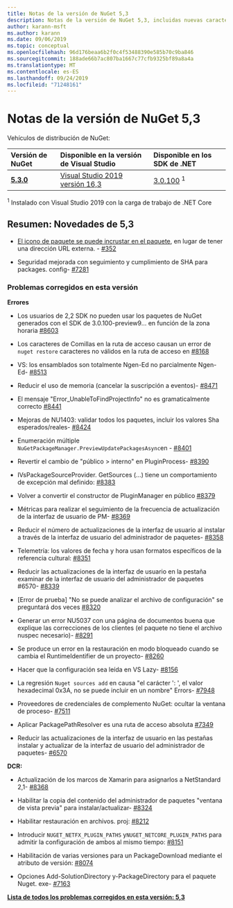 ```yaml
---
title: Notas de la versión de NuGet 5,3
description: Notas de la versión de NuGet 5,3, incluidas nuevas características, correcciones de errores y DCR.
author: karann-msft
ms.author: karann
ms.date: 09/06/2019
ms.topic: conceptual
ms.openlocfilehash: 96d176beaa6b2f0c4f53488390e585b70c9ba846
ms.sourcegitcommit: 188ade66b7ac807ba1667c77cfb9325bf89a8a4a
ms.translationtype: MT
ms.contentlocale: es-ES
ms.lasthandoff: 09/24/2019
ms.locfileid: "71248161"
---
```

# <a name="nuget-53-release-notes"></a>Notas de la versión de NuGet 5,3

Vehículos de distribución de NuGet:

| Versión de NuGet | Disponible en la versión de Visual Studio| Disponible en los SDK de .NET|
|:---|:---|:---|
| [**5.3.0**](https://nuget.org/downloads) | [Visual Studio 2019 versión 16,3](https://visualstudio.microsoft.com/downloads/) | [3.0.100](https://dotnet.microsoft.com/download/dotnet-core/3.0) <sup>1</sup> |

<sup>1</sup> Instalado con Visual Studio 2019 con la carga de trabajo de .NET Core

## <a name="summary-whats-new-in-53"></a>Resumen: Novedades de 5,3

* [El icono de paquete se puede incrustar en el paquete](../reference/msbuild-targets.md#packing-an-icon-image-file), en lugar de tener una dirección URL externa. - [#352](https://github.com/NuGet/Home/issues/352)

* Seguridad mejorada con seguimiento y cumplimiento de SHA para packages. config- [#7281](https://github.com/NuGet/Home/issues/7281)

### <a name="issues-fixed-in-this-release"></a>Problemas corregidos en esta versión

**Errores**

* Los usuarios de 2,2 SDK no pueden usar los paquetes de NuGet generados con el SDK de 3.0.100-preview9... en función de la zona horaria [#8603](https://github.com/NuGet/Home/issues/8603)

* Los caracteres de Comillas en la ruta de acceso causan un error de `nuget restore` caracteres no válidos en la ruta de acceso en [#8168](https://github.com/NuGet/Home/issues/8168)

* VS: los ensamblados son totalmente Ngen-Ed no parcialmente Ngen-Ed- [#8513](https://github.com/NuGet/Home/issues/8513)

* Reducir el uso de memoria (cancelar la suscripción a eventos)- [#8471](https://github.com/NuGet/Home/issues/8471)

* El mensaje "Error_UnableToFindProjectInfo" no es gramaticalmente correcto [#8441](https://github.com/NuGet/Home/issues/8441)

* Mejoras de NU1403: validar todos los paquetes, incluir los valores Sha esperados/reales- [#8424](https://github.com/NuGet/Home/issues/8424)

* Enumeración múltiple `NuGetPackageManager.PreviewUpdatePackagesAsync`en  -  [#8401](https://github.com/NuGet/Home/issues/8401)

* Revertir el cambio de "público > interno" en PluginProcess- [#8390](https://github.com/NuGet/Home/issues/8390)

* IVsPackageSourceProvider. GetSources (...) tiene un comportamiento de excepción mal definido: [#8383](https://github.com/NuGet/Home/issues/8383)

* Volver a convertir el constructor de PluginManager en público [#8379](https://github.com/NuGet/Home/issues/8379)

* Métricas para realizar el seguimiento de la frecuencia de actualización de la interfaz de usuario de PM- [#8369](https://github.com/NuGet/Home/issues/8369)

* Reducir el número de actualizaciones de la interfaz de usuario al instalar a través de la interfaz de usuario del administrador de paquetes- [#8358](https://github.com/NuGet/Home/issues/8358)

* Telemetría: los valores de fecha y hora usan formatos específicos de la referencia cultural: [#8351](https://github.com/NuGet/Home/issues/8351)

* Reducir las actualizaciones de la interfaz de usuario en la pestaña examinar de la interfaz de usuario del administrador de paquetes #6570- [#8339](https://github.com/NuGet/Home/issues/8339)

* [Error de prueba] "No se puede analizar el archivo de configuración" se preguntará dos veces [#8320](https://github.com/NuGet/Home/issues/8320)

* Generar un error NU5037 con una página de documentos buena que explique las correcciones de los clientes (el paquete no tiene el archivo nuspec necesario)- [#8291](https://github.com/NuGet/Home/issues/8291)

* Se produce un error en la restauración en modo bloqueado cuando se cambia el RuntimeIdentifier de un proyecto- [#8260](https://github.com/NuGet/Home/issues/8260)

* Hacer que la configuración sea leída en VS Lazy- [#8156](https://github.com/NuGet/Home/issues/8156)

* La regresión `Nuget sources add` en causa "el carácter ': ', el valor hexadecimal 0x3A, no se puede incluir en un nombre" Errors- [#7948](https://github.com/NuGet/Home/issues/7948)

* Proveedores de credenciales de complemento NuGet: ocultar la ventana de proceso- [#7511](https://github.com/NuGet/Home/issues/7511)

* Aplicar PackagePathResolver es una ruta de acceso absoluta [#7349](https://github.com/NuGet/Home/issues/7349)

* Reducir las actualizaciones de la interfaz de usuario en las pestañas instalar y actualizar de la interfaz de usuario del administrador de paquetes- [#6570](https://github.com/NuGet/Home/issues/6570)

**DCR:**

* Actualización de los marcos de Xamarin para asignarlos a NetStandard 2,1- [#8368](https://github.com/NuGet/Home/issues/8368)

* Habilitar la copia del contenido del administrador de paquetes "ventana de vista previa" para instalar/actualizar- [#8324](https://github.com/NuGet/Home/issues/8324)

* Habilitar restauración en archivos. proj: [#8212](https://github.com/NuGet/Home/issues/8212)

* Introducir `NUGET_NETFX_PLUGIN_PATHS` y`NUGET_NETCORE_PLUGIN_PATHS` para admitir la configuración de ambos al mismo tiempo: [#8151](https://github.com/NuGet/Home/issues/8151)

* Habilitación de varias versiones para un PackageDownload mediante el atributo de versión: [#8074](https://github.com/NuGet/Home/issues/8074)

* Opciones Add-SolutionDirectory y-PackageDirectory para el paquete Nuget. exe- [#7163](https://github.com/NuGet/Home/issues/7163)

**[Lista de todos los problemas corregidos en esta versión: 5,3](https://github.com/nuget/home/issues?q=is%3Aissue+is%3Aclosed+milestone%3A%225.3")**
